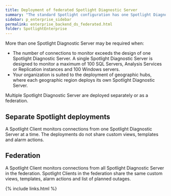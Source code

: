 ```yaml
---
title: Deployment of federated Spotlight Diagnostic Server
summary: "The standard Spotlight configuration has one Spotlight Diagnostic Server. All connections are monitored through the Spotlight Diagnostic Server."
sidebar: p_enterprise_sidebar
permalink: enterprise_backend_ds_federated.html
folder: SpotlightEnterprise
---
```


More than one Spotlight Diagnostic Server may be required when:

* The number of connections to monitor exceeds the design of one Spotlight Diagnostic Server. A single Spotlight Diagnostic Server is designed to monitor a maximum of 100 SQL Servers, Analysis Services or Replication instances and 100 Windows servers.
* Your organization is suited to the deployment of geographic hubs, where each geographic region deploys its own Spotlight Diagnostic Server.

Multiple Spotlight Diagnostic Server are deployed separately or as a federation.


## Separate Spotlight deployments

A Spotlight Client monitors connections from one Spotlight Diagnostic Server at a time. The deployments do not share custom views, templates and alarm actions.

## Federation

A Spotlight Client monitors connections from all Spotlight Diagnostic Server in the federation. Spotlight Clients in the federation share the same custom views, templates, alarm actions and list of planned outages.



{% include links.html %}
